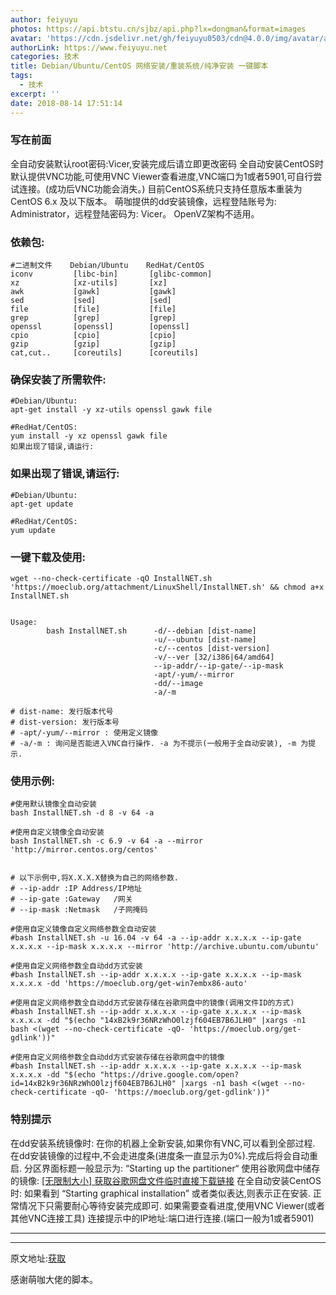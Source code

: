 ```yaml
---
author: feiyuyu
photos: https://api.btstu.cn/sjbz/api.php?lx=dongman&format=images
avatar: 'https://cdn.jsdelivr.net/gh/feiyuyu0503/cdn@4.0.0/img/avatar/avater.jpg'
authorLink: https://www.feiyuyu.net
categories: 技术
title: Debian/Ubuntu/CentOS 网络安装/重装系统/纯净安装 一键脚本
tags:
  - 技术
excerpt: ''
date: 2018-08-14 17:51:14
---
```


### 写在前面

全自动安装默认root密码:Vicer,安装完成后请立即更改密码 全自动安装CentOS时默认提供VNC功能,可使用VNC Viewer查看进度,VNC端口为1或者5901,可自行尝试连接。(成功后VNC功能会消失。) 目前CentOS系统只支持任意版本重装为 CentOS 6.x 及以下版本。 萌咖提供的dd安装镜像，远程登陆账号为: Administrator，远程登陆密码为: Vicer。 OpenVZ架构不适用。

### 依赖包:

    #二进制文件    Debian/Ubuntu    RedHat/CentOS
    iconv         [libc-bin]       [glibc-common]
    xz            [xz-utils]       [xz]
    awk           [gawk]           [gawk]
    sed           [sed]            [sed]
    file          [file]           [file]
    grep          [grep]           [grep]
    openssl       [openssl]        [openssl]
    cpio          [cpio]           [cpio]
    gzip          [gzip]           [gzip]
    cat,cut..     [coreutils]      [coreutils]
    

### 确保安装了所需软件:

    #Debian/Ubuntu:
    apt-get install -y xz-utils openssl gawk file
    
    #RedHat/CentOS:
    yum install -y xz openssl gawk file
    如果出现了错误,请运行:
    

### 如果出现了错误,请运行:

    #Debian/Ubuntu:
    apt-get update
    
    #RedHat/CentOS:
    yum update
    

### 一键下载及使用:

    wget --no-check-certificate -qO InstallNET.sh 'https://moeclub.org/attachment/LinuxShell/InstallNET.sh' && chmod a+x InstallNET.sh
    

    Usage:
            bash InstallNET.sh      -d/--debian [dist-name]
                                    -u/--ubuntu [dist-name]
                                    -c/--centos [dist-version]
                                    -v/--ver [32/i386|64/amd64]
                                    --ip-addr/--ip-gate/--ip-mask
                                    -apt/-yum/--mirror
                                    -dd/--image
                                    -a/-m
    
    # dist-name: 发行版本代号
    # dist-version: 发行版本号
    # -apt/-yum/--mirror : 使用定义镜像
    # -a/-m : 询问是否能进入VNC自行操作. -a 为不提示(一般用于全自动安装), -m 为提示.
    
    

### 使用示例:

    #使用默认镜像全自动安装
    bash InstallNET.sh -d 8 -v 64 -a
    
    #使用自定义镜像全自动安装
    bash InstallNET.sh -c 6.9 -v 64 -a --mirror 'http://mirror.centos.org/centos'
    
    
    # 以下示例中,将X.X.X.X替换为自己的网络参数.
    # --ip-addr :IP Address/IP地址
    # --ip-gate :Gateway   /网关
    # --ip-mask :Netmask   /子网掩码
    
    #使用自定义镜像自定义网络参数全自动安装
    #bash InstallNET.sh -u 16.04 -v 64 -a --ip-addr x.x.x.x --ip-gate x.x.x.x --ip-mask x.x.x.x --mirror 'http://archive.ubuntu.com/ubuntu'
    
    #使用自定义网络参数全自动dd方式安装
    #bash InstallNET.sh --ip-addr x.x.x.x --ip-gate x.x.x.x --ip-mask x.x.x.x -dd 'https://moeclub.org/get-win7embx86-auto'
    
    #使用自定义网络参数全自动dd方式安装存储在谷歌网盘中的镜像(调用文件ID的方式)
    #bash InstallNET.sh --ip-addr x.x.x.x --ip-gate x.x.x.x --ip-mask x.x.x.x -dd "$(echo "14xB2k9r36NRzWhO0lzjf604EB7B6JLH0" |xargs -n1 bash <(wget --no-check-certificate -qO- 'https://moeclub.org/get-gdlink'))"
    
    #使用自定义网络参数全自动dd方式安装存储在谷歌网盘中的镜像
    #bash InstallNET.sh --ip-addr x.x.x.x --ip-gate x.x.x.x --ip-mask x.x.x.x -dd "$(echo "https://drive.google.com/open?id=14xB2k9r36NRzWhO0lzjf604EB7B6JLH0" |xargs -n1 bash <(wget --no-check-certificate -qO- 'https://moeclub.org/get-gdlink'))"
    

### 特别提示

在dd安装系统镜像时: 在你的机器上全新安装,如果你有VNC,可以看到全部过程. 在dd安装镜像的过程中,不会走进度条(进度条一直显示为0%).完成后将会自动重启. 分区界面标题一般显示为: “Starting up the partitioner“ 使用谷歌网盘中储存的镜像: [\[无限制大小\] 获取谷歌网盘文件临时直接下载链接](https://moeclub.org/2018/04/01/600/?v=425 "[无限制大小] 获取谷歌网盘文件临时直接下载链接") 在全自动安装CentOS时: 如果看到 “Starting graphical installation” 或者类似表达,则表示正在安装. 正常情况下只需要耐心等待安装完成即可. 如果需要查看进度,使用VNC Viewer(或者其他VNC连接工具) 连接提示中的IP地址:端口进行连接.(端口一般为1或者5901)

* * *

* * *

原文地址:[获取](https://moeclub.org/2018/04/03/603/)

感谢萌咖大佬的脚本。
